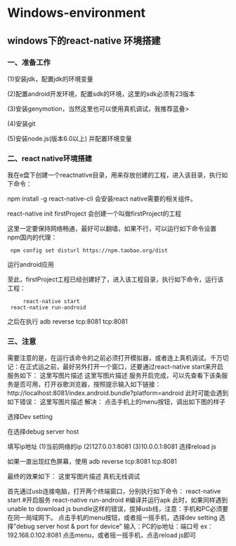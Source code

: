 # Windows-environment
windows下的react-native 环境搭建
------------------------------------------
### 一、准备工作
  > 
  (1)安装jdk，配置jdk的环境变量
  > 
  (2)配置android开发环境，配置sdk的环境，这里的sdk必须有23版本
  > 
  (3)安装genymotion，当然这里也可以使用真机调试，我推荐蓝叠>
  > 
  (4)安装git
  > 
  (5)安装node.js(版本6.0以上) 并配置环境变量

### 二、react native环境搭建

我在e盘下创建一个reactnative目录，用来存放创建的工程，进入该目录，执行如下命令：
> 
 npm install -g react-native-cli    会安装react native需要的相关组件。
 > 
 react-native init firstProject     会创建一个叫做firstProject的工程 
 >      
这里一定要保持网络畅通，最好可以翻墙，如果不行，可以运行如下命令设置npm国内的代理：
> 
     npm config set disturl https://npm.taobao.org/dist
> 

运行android应用

至此，firstProject工程已经创建好了，进入该工程目录，执行如下命令，运行该工程：

         react-native start
     react-native run-android
之后在执行
     adb reverse tcp:8081 tcp:8081
### 三、注意
需要注意的是，在运行该命令的之前必须打开模拟器，或者连上真机调试。千万切记：在正式运之前，最好另外打开一个窗口，还要通过react-native start来开启服务如下： 
这里写图片描述
这里写图片描述 
服务开启完成，可以先查看下该条服务是否可用，打开谷歌浏览器，按照提示输入如下链接： 
http://localhost:8081/index.android.bundle?platform=android 
此时可能会遇到如下错误： 
这里写图片描述 
解决：
点击手机上的menu按钮，调出如下图的样子
                            

选择Dev setting 
                             
 在选择debug server host
                             
填写ip地址
(1)当前网络的ip
(2)127.0.0.1:8081
(3)10.0.0.1:8081
选择reload js        

如果一直出现红色屏幕，使用
adb reverse tcp:8081 tcp:8081
               
最终的效果如下： 
这里写图片描述
真机无线调试

首先通过usb连接电脑，打开两个终端窗口，分别执行如下命令：
     react-native start  #开启服务
     react-native run-android #编译并运行apk
此时，如果同样遇到unable to download js bundle这样的错误，拔掉usb线，注意：手机和PC必须要在同一局域网下。
点击手机的menu按钮，或者摇一摇手机，选择dev setting
选择”debug server host & port for device”
输入：PC的ip地址：端口号 ex：192.168.0.102:8081
点击menu，或者摇一摇手机，点击reload js即可







